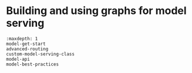 # Building and using graphs for model serving

```{toctree}
:maxdepth: 1
model-get-start
advanced-routing
custom-model-serving-class
model-api
model-best-practices
```